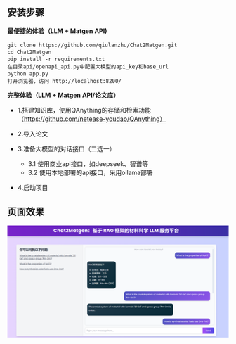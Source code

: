 ## 安装步骤
**最便捷的体验（LLM + Matgen API)**
```
git clone https://github.com/qiulanzhu/Chat2Matgen.git
cd Chat2Matgen
pip install -r requirements.txt
在目录api/openapi_api.py中配置大模型的api_key和base_url
python app.py
打开浏览器，访问 http://localhost:8200/
```

**完整体验（LLM + Matgen API/论文库）**
* 1.搭建知识库，使用QAnything的存储和检索功能（https://github.com/netease-youdao/QAnything）

* 2.导入论文

* 3.准备大模型的对话接口（二选一）
    - 3.1 使用商业api接口，如deepseek、智谱等
    - 3.2 使用本地部署的api接口，采用ollama部署

* 4.启动项目

## 页面效果
![image](public/home.png)
